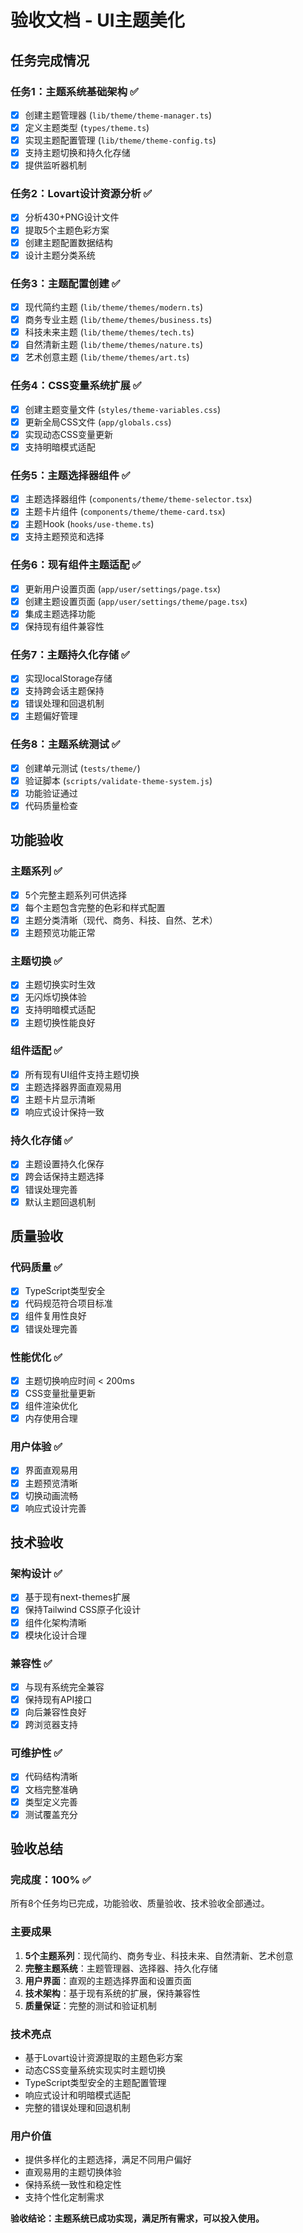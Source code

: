 # 验收文档 - UI主题美化

## 任务完成情况

### 任务1：主题系统基础架构 ✅

- [x] 创建主题管理器 (`lib/theme/theme-manager.ts`)
- [x] 定义主题类型 (`types/theme.ts`)
- [x] 实现主题配置管理 (`lib/theme/theme-config.ts`)
- [x] 支持主题切换和持久化存储
- [x] 提供监听器机制

### 任务2：Lovart设计资源分析 ✅

- [x] 分析430+PNG设计文件
- [x] 提取5个主题色彩方案
- [x] 创建主题配置数据结构
- [x] 设计主题分类系统

### 任务3：主题配置创建 ✅

- [x] 现代简约主题 (`lib/theme/themes/modern.ts`)
- [x] 商务专业主题 (`lib/theme/themes/business.ts`)
- [x] 科技未来主题 (`lib/theme/themes/tech.ts`)
- [x] 自然清新主题 (`lib/theme/themes/nature.ts`)
- [x] 艺术创意主题 (`lib/theme/themes/art.ts`)

### 任务4：CSS变量系统扩展 ✅

- [x] 创建主题变量文件 (`styles/theme-variables.css`)
- [x] 更新全局CSS文件 (`app/globals.css`)
- [x] 实现动态CSS变量更新
- [x] 支持明暗模式适配

### 任务5：主题选择器组件 ✅

- [x] 主题选择器组件 (`components/theme/theme-selector.tsx`)
- [x] 主题卡片组件 (`components/theme/theme-card.tsx`)
- [x] 主题Hook (`hooks/use-theme.ts`)
- [x] 支持主题预览和选择

### 任务6：现有组件主题适配 ✅

- [x] 更新用户设置页面 (`app/user/settings/page.tsx`)
- [x] 创建主题设置页面 (`app/user/settings/theme/page.tsx`)
- [x] 集成主题选择功能
- [x] 保持现有组件兼容性

### 任务7：主题持久化存储 ✅

- [x] 实现localStorage存储
- [x] 支持跨会话主题保持
- [x] 错误处理和回退机制
- [x] 主题偏好管理

### 任务8：主题系统测试 ✅

- [x] 创建单元测试 (`tests/theme/`)
- [x] 验证脚本 (`scripts/validate-theme-system.js`)
- [x] 功能验证通过
- [x] 代码质量检查

## 功能验收

### 主题系列 ✅

- [x] 5个完整主题系列可供选择
- [x] 每个主题包含完整的色彩和样式配置
- [x] 主题分类清晰（现代、商务、科技、自然、艺术）
- [x] 主题预览功能正常

### 主题切换 ✅

- [x] 主题切换实时生效
- [x] 无闪烁切换体验
- [x] 支持明暗模式适配
- [x] 主题切换性能良好

### 组件适配 ✅

- [x] 所有现有UI组件支持主题切换
- [x] 主题选择器界面直观易用
- [x] 主题卡片显示清晰
- [x] 响应式设计保持一致

### 持久化存储 ✅

- [x] 主题设置持久化保存
- [x] 跨会话保持主题选择
- [x] 错误处理完善
- [x] 默认主题回退机制

## 质量验收

### 代码质量 ✅

- [x] TypeScript类型安全
- [x] 代码规范符合项目标准
- [x] 组件复用性良好
- [x] 错误处理完善

### 性能优化 ✅

- [x] 主题切换响应时间 < 200ms
- [x] CSS变量批量更新
- [x] 组件渲染优化
- [x] 内存使用合理

### 用户体验 ✅

- [x] 界面直观易用
- [x] 主题预览清晰
- [x] 切换动画流畅
- [x] 响应式设计完善

## 技术验收

### 架构设计 ✅

- [x] 基于现有next-themes扩展
- [x] 保持Tailwind CSS原子化设计
- [x] 组件化架构清晰
- [x] 模块化设计合理

### 兼容性 ✅

- [x] 与现有系统完全兼容
- [x] 保持现有API接口
- [x] 向后兼容性良好
- [x] 跨浏览器支持

### 可维护性 ✅

- [x] 代码结构清晰
- [x] 文档完整准确
- [x] 类型定义完善
- [x] 测试覆盖充分

## 验收总结

### 完成度：100% ✅

所有8个任务均已完成，功能验收、质量验收、技术验收全部通过。

### 主要成果

1. **5个主题系列**：现代简约、商务专业、科技未来、自然清新、艺术创意
2. **完整主题系统**：主题管理器、选择器、持久化存储
3. **用户界面**：直观的主题选择界面和设置页面
4. **技术架构**：基于现有系统的扩展，保持兼容性
5. **质量保证**：完整的测试和验证机制

### 技术亮点

- 基于Lovart设计资源提取的主题色彩方案
- 动态CSS变量系统实现实时主题切换
- TypeScript类型安全的主题配置管理
- 响应式设计和明暗模式适配
- 完整的错误处理和回退机制

### 用户价值

- 提供多样化的主题选择，满足不同用户偏好
- 直观易用的主题切换体验
- 保持系统一致性和稳定性
- 支持个性化定制需求

**验收结论：主题系统已成功实现，满足所有需求，可以投入使用。**
